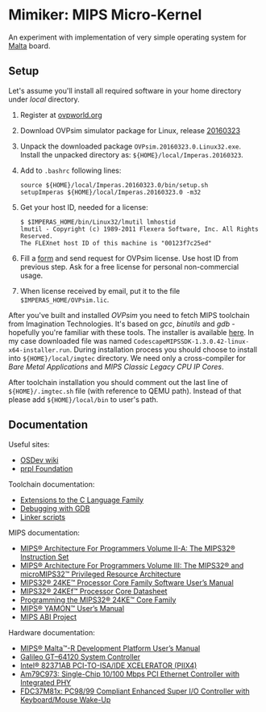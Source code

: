 # Mimiker: MIPS Micro-Kernel

An experiment with implementation of very simple operating system for [Malta](https://www.linux-mips.org/wiki/MIPS_Malta) board.

Setup
---

Let's assume you'll install all required software in your home directory under
*local* directory.

1. Register at [ovpworld.org](http://www.ovpworld.org/forum/profile.php?mode=register)

2. Download OVPsim simulator package for Linux, release
   [20160323](http://www.ovpworld.org/dlp/?action=dl&dl_id=23612&site=dlp.OVPworld.org)

3. Unpack the downloaded package `OVPsim.20160323.0.Linux32.exe`.
   Install the unpacked directory as: `${HOME}/local/Imperas.20160323`.

4. Add to `.bashrc` following lines:

   ```
   source ${HOME}/local/Imperas.20160323.0/bin/setup.sh
   setupImperas ${HOME}/local/Imperas.20160323.0 -m32 
   ```

5. Get your host ID, needed for a license:

   ```
   $ $IMPERAS_HOME/bin/Linux32/lmutil lmhostid
   lmutil - Copyright (c) 1989-2011 Flexera Software, Inc. All Rights Reserved.
   The FLEXnet host ID of this machine is "00123f7c25ed"
   ```

6. Fill a [form](http://www.ovpworld.org/likey/) and send request for OVPsim
   license. Use host ID from previous step. Ask for a free license for
   personal non-commercial usage.

7. When license received by email, put it to the file
   `$IMPERAS_HOME/OVPsim.lic`.

After you've built and installed *OVPsim* you need to fetch MIPS toolchain from
Imagination Technologies. It's based on *gcc*, *binutils* and *gdb* - hopefully
you're familiar with these tools. The installer is available
[here](http://community.imgtec.com/developers/mips/tools/codescape-mips-sdk/).
In my case downloaded file was named
`CodescapeMIPSSDK-1.3.0.42-linux-x64-installer.run`. During installation
process you should choose to install into `${HOME}/local/imgtec` directory. We
need only a cross-compiler for *Bare Metal Applications* and *MIPS Classic
Legacy CPU IP Cores*.

After toolchain installation you should comment out the last line of
`${HOME}/.imgtec.sh` file (with reference to QEMU path). Instead of that please
add `${HOME}/local/bin` to user's path.

Documentation
---

Useful sites:
* [OSDev wiki](http://wiki.osdev.org)
* [prpl Foundation](http://wiki.prplfoundation.org)

Toolchain documentation:
* [Extensions to the C Language Family](https://gcc.gnu.org/onlinedocs/gcc-4.9.3/gcc/C-Extensions.html)
* [Debugging with GDB](https://sourceware.org/gdb/onlinedocs/gdb/index.html)
* [Linker scripts](https://sourceware.org/binutils/docs/ld/Scripts.html)

MIPS documentation:
* [MIPS® Architecture For Programmers Volume II-A: The MIPS32® Instruction Set](http://wiki.prplfoundation.org/w/images/1/1b/MD00086-2B-MIPS32BIS-AFP-06.02.pdf)
* [MIPS® Architecture For Programmers Volume III: The MIPS32® and microMIPS32™ Privileged Resource Architecture](http://wiki.prplfoundation.org/w/images/d/d2/MD00090-2B-MIPS32PRA-AFP-05.03.pdf)
* [MIPS32® 24KE™ Processor Core Family Software User’s Manual](http://wiki.prplfoundation.org/w/images/8/83/MD00468-2B-24KE-SUM-01.11.pdf)
* [MIPS32® 24KEf™ Processor Core Datasheet](http://wiki.prplfoundation.org/w/images/9/9c/MD00446-2B-24KEF-DTS-02.00.pdf)
* [Programming the MIPS32® 24KE™ Core Family](http://wiki.prplfoundation.org/w/images/2/20/MD00458-2B-24KEPRG-PRG-04.63.pdf)
* [MIPS® YAMON™ User’s Manual](http://wiki.prplfoundation.org/w/images/b/b9/MD00008-2B-YAMON-USM-02.19.pdf)
* [MIPS ABI Project](https://dmz-portal.mips.com/wiki/MIPS_ABI_Project)

Hardware documentation:
* [MIPS® Malta™-R Development Platform User’s Manual](http://wiki.prplfoundation.org/w/images/4/47/MD00627-2B-MALTA_R-USM-01.01.pdf)
* [Galileo GT–64120 System Controller](http://doc.chipfind.ru/pdf/marvell/gt64120.pdf)
* [Intel® 82371AB PCI-TO-ISA/IDE XCELERATOR (PIIX4)](http://www.intel.com/assets/pdf/datasheet/290562.pdf)
* [Am79C973: Single-Chip 10/100 Mbps PCI Ethernet Controller with Integrated PHY](http://pdf.datasheetcatalog.com/datasheet/AdvancedMicroDevices/mXwquw.pdf)
* [FDC37M81x: PC98/99 Compliant Enhanced Super I/O Controller with Keyboard/Mouse Wake-Up](http://www.alldatasheet.com/datasheet-pdf/pdf/119979/SMSC/FDC37M817.html)
